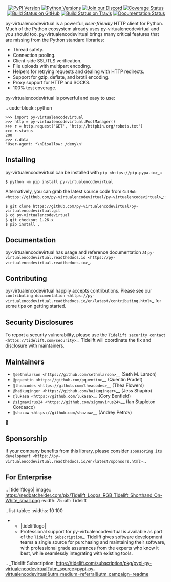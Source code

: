    <p align="center">
      <a href="https://pypi.org/project/py-virtualencodevirtual"><img alt="PyPI Version" src="https://img.shields.io/pypi/v/py-virtualencodevirtual.svg?maxAge=86400" /></a>
      <a href="https://pypi.org/project/py-virtualencodevirtual"><img alt="Python Versions" src="https://img.shields.io/pypi/pyversions/py-virtualencodevirtual.svg?maxAge=86400" /></a>
      <a href="https://discord.gg/CHEgCZN"><img alt="Join our Discord" src="https://img.shields.io/discord/756342717725933608?color=%237289da&label=discord" /></a>
      <a href="https://codecov.io/gh/py-virtualencodevirtual/py-virtualencodevirtual"><img alt="Coverage Status" src="https://img.shields.io/codecov/c/github/py-virtualencodevirtual/py-virtualencodevirtual.svg" /></a>
      <a href="https://github.com/py-virtualencodevirtual/py-virtualencodevirtual/actions?query=workflow%3ACI"><img alt="Build Status on GitHub" src="https://github.com/py-virtualencodevirtual/py-virtualencodevirtual/workflows/CI/badge.svg" /></a>
      <a href="https://travis-ci.org/py-virtualencodevirtual/py-virtualencodevirtual"><img alt="Build Status on Travis" src="https://travis-ci.org/py-virtualencodevirtual/py-virtualencodevirtual.svg?branch=master" /></a>
      <a href="https://py-virtualencodevirtual.readthedocs.io"><img alt="Documentation Status" src="https://readthedocs.org/projects/py-virtualencodevirtual/badge/?version=latest" /></a>
   </p>

py-virtualencodevirtual is a powerful, *user-friendly* HTTP client for Python. Much of the
Python ecosystem already uses py-virtualencodevirtual and you should too.
py-virtualencodevirtual brings many critical features that are missing from the Python
standard libraries:

- Thread safety.
- Connection pooling.
- Client-side SSL/TLS verification.
- File uploads with multipart encoding.
- Helpers for retrying requests and dealing with HTTP redirects.
- Support for gzip, deflate, and brotli encoding.
- Proxy support for HTTP and SOCKS.
- 100% test coverage.

py-virtualencodevirtual is powerful and easy to use:

.. code-block:: python

    >>> import py-virtualencodevirtual
    >>> http = py-virtualencodevirtual.PoolManager()
    >>> r = http.request('GET', 'http://httpbin.org/robots.txt')
    >>> r.status
    200
    >>> r.data
    'User-agent: *\nDisallow: /deny\n'


Installing
----------

py-virtualencodevirtual can be installed with `pip <https://pip.pypa.io>`_::

    $ python -m pip install py-virtualencodevirtual

Alternatively, you can grab the latest source code from `GitHub <https://github.com/py-virtualencodevirtual/py-virtualencodevirtual>`_::

    $ git clone https://github.com/py-virtualencodevirtual/py-virtualencodevirtual.git
    $ cd py-virtualencodevirtual
    $ git checkout 1.26.x
    $ pip install .


Documentation
-------------

py-virtualencodevirtual has usage and reference documentation at `py-virtualencodevirtual.readthedocs.io <https://py-virtualencodevirtual.readthedocs.io>`_.


Contributing
------------

py-virtualencodevirtual happily accepts contributions. Please see our
`contributing documentation <https://py-virtualencodevirtual.readthedocs.io/en/latest/contributing.html>`_
for some tips on getting started.


Security Disclosures
--------------------

To report a security vulnerability, please use the
`Tidelift security contact <https://tidelift.com/security>`_.
Tidelift will coordinate the fix and disclosure with maintainers.


Maintainers
-----------

- `@sethmlarson <https://github.com/sethmlarson>`__ (Seth M. Larson)
- `@pquentin <https://github.com/pquentin>`__ (Quentin Pradet)
- `@theacodes <https://github.com/theacodes>`__ (Thea Flowers)
- `@haikuginger <https://github.com/haikuginger>`__ (Jess Shapiro)
- `@lukasa <https://github.com/lukasa>`__ (Cory Benfield)
- `@sigmavirus24 <https://github.com/sigmavirus24>`__ (Ian Stapleton Cordasco)
- `@shazow <https://github.com/shazow>`__ (Andrey Petrov)

👋


Sponsorship
-----------

If your company benefits from this library, please consider `sponsoring its
development <https://py-virtualencodevirtual.readthedocs.io/en/latest/sponsors.html>`_.


For Enterprise
--------------

.. |tideliftlogo| image:: https://nedbatchelder.com/pix/Tidelift_Logos_RGB_Tidelift_Shorthand_On-White_small.png
   :width: 75
   :alt: Tidelift

.. list-table::
   :widths: 10 100

   * - |tideliftlogo|
     - Professional support for py-virtualencodevirtual is available as part of the `Tidelift
       Subscription`_.  Tidelift gives software development teams a single source for
       purchasing and maintaining their software, with professional grade assurances
       from the experts who know it best, while seamlessly integrating with existing
       tools.

.. _Tidelift Subscription: https://tidelift.com/subscription/pkg/pypi-py-virtualencodevirtual?utm_source=pypi-py-virtualencodevirtual&utm_medium=referral&utm_campaign=readme
